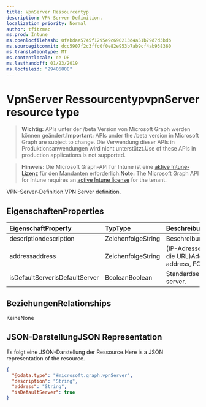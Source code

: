 ```yaml
---
title: VpnServer Ressourcentyp
description: VPN-Server-Definition.
localization_priority: Normal
author: tfitzmac
ms.prod: Intune
ms.openlocfilehash: 0febdae5745f1295e9c690213d4a51b79d7d3bdb
ms.sourcegitcommit: dcc5907f2c3ffc0f0e82e953b7ab9cf4ab938360
ms.translationtype: MT
ms.contentlocale: de-DE
ms.lasthandoff: 01/23/2019
ms.locfileid: "29406808"
---
```

# <a name="vpnserver-resource-type"></a><span data-ttu-id="71873-103">VpnServer Ressourcentyp</span><span class="sxs-lookup"><span data-stu-id="71873-103">vpnServer resource type</span></span>

> <span data-ttu-id="71873-104">**Wichtig:** APIs unter der /beta Version von Microsoft Graph werden können geändert.</span><span class="sxs-lookup"><span data-stu-id="71873-104">**Important:** APIs under the /beta version in Microsoft Graph are subject to change.</span></span> <span data-ttu-id="71873-105">Die Verwendung dieser APIs in Produktionsanwendungen wird nicht unterstützt.</span><span class="sxs-lookup"><span data-stu-id="71873-105">Use of these APIs in production applications is not supported.</span></span>

> <span data-ttu-id="71873-106">**Hinweis:** Die Microsoft Graph-API für Intune ist eine [aktive Intune-Lizenz](https://go.microsoft.com/fwlink/?linkid=839381) für den Mandanten erforderlich.</span><span class="sxs-lookup"><span data-stu-id="71873-106">**Note:** The Microsoft Graph API for Intune requires an [active Intune license](https://go.microsoft.com/fwlink/?linkid=839381) for the tenant.</span></span>

<span data-ttu-id="71873-107">VPN-Server-Definition.</span><span class="sxs-lookup"><span data-stu-id="71873-107">VPN Server definition.</span></span>

## <a name="properties"></a><span data-ttu-id="71873-108">Eigenschaften</span><span class="sxs-lookup"><span data-stu-id="71873-108">Properties</span></span>
|<span data-ttu-id="71873-109">Eigenschaft</span><span class="sxs-lookup"><span data-stu-id="71873-109">Property</span></span>|<span data-ttu-id="71873-110">Typ</span><span class="sxs-lookup"><span data-stu-id="71873-110">Type</span></span>|<span data-ttu-id="71873-111">Beschreibung</span><span class="sxs-lookup"><span data-stu-id="71873-111">Description</span></span>|
|:---|:---|:---|
|<span data-ttu-id="71873-112">description</span><span class="sxs-lookup"><span data-stu-id="71873-112">description</span></span>|<span data-ttu-id="71873-113">Zeichenfolge</span><span class="sxs-lookup"><span data-stu-id="71873-113">String</span></span>|<span data-ttu-id="71873-114">Beschreibung.</span><span class="sxs-lookup"><span data-stu-id="71873-114">Description.</span></span>|
|<span data-ttu-id="71873-115">address</span><span class="sxs-lookup"><span data-stu-id="71873-115">address</span></span>|<span data-ttu-id="71873-116">Zeichenfolge</span><span class="sxs-lookup"><span data-stu-id="71873-116">String</span></span>|<span data-ttu-id="71873-117">(IP-Adresse, FQDN oder die URL)</span><span class="sxs-lookup"><span data-stu-id="71873-117">Address (IP address, FQDN or URL)</span></span>|
|<span data-ttu-id="71873-118">isDefaultServer</span><span class="sxs-lookup"><span data-stu-id="71873-118">isDefaultServer</span></span>|<span data-ttu-id="71873-119">Boolean</span><span class="sxs-lookup"><span data-stu-id="71873-119">Boolean</span></span>|<span data-ttu-id="71873-120">Standardserver.</span><span class="sxs-lookup"><span data-stu-id="71873-120">Default server.</span></span>|

## <a name="relationships"></a><span data-ttu-id="71873-121">Beziehungen</span><span class="sxs-lookup"><span data-stu-id="71873-121">Relationships</span></span>
<span data-ttu-id="71873-122">Keine</span><span class="sxs-lookup"><span data-stu-id="71873-122">None</span></span>

## <a name="json-representation"></a><span data-ttu-id="71873-123">JSON-Darstellung</span><span class="sxs-lookup"><span data-stu-id="71873-123">JSON Representation</span></span>
<span data-ttu-id="71873-124">Es folgt eine JSON-Darstellung der Ressource.</span><span class="sxs-lookup"><span data-stu-id="71873-124">Here is a JSON representation of the resource.</span></span>
<!-- {
  "blockType": "resource",
  "@odata.type": "microsoft.graph.vpnServer"
}
-->
``` json
{
  "@odata.type": "#microsoft.graph.vpnServer",
  "description": "String",
  "address": "String",
  "isDefaultServer": true
}
```




